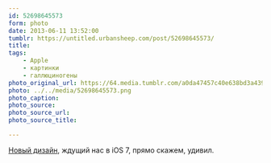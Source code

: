 ```yaml
---
id: 52698645573
form: photo
date: 2013-06-11 13:52:00
tumblr: https://untitled.urbansheep.com/post/52698645573/
title:
tags:
    - Apple
    - картинки
    - галлюциногены
photo_original_url: https://64.media.tumblr.com/a0da47457c40e638bd3a439f30f708e1/tumblr_mo83fwtyJi1qz4wzio1_640.png
photo: ../../media/52698645573.png
photo_caption:
photo_source:
photo_source_url:
photo_source_title:

---
```


<p><a href="http://www.apple.com/ios/ios7/">Новый дизайн</a>, ждущий нас в iOS 7, прямо скажем, удивил.</p>
